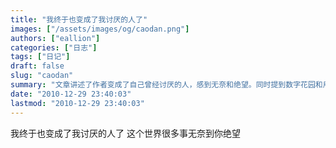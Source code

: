 ```yaml
---
title: "我终于也变成了我讨厌的人了"
images: ["/assets/images/og/caodan.png"]
authors: ["eallion"]
categories: ["日志"]
tags: ["日记"]
draft: false
slug: "caodan"
summary: "文章讲述了作者变成了自己曾经讨厌的人，感到无奈和绝望。同时提到数字花园和用爱发电等内容。"
date: "2010-12-29 23:40:03"
lastmod: "2010-12-29 23:40:03"
---
```


我终于也变成了我讨厌的人了
这个世界很多事无奈到你绝望
